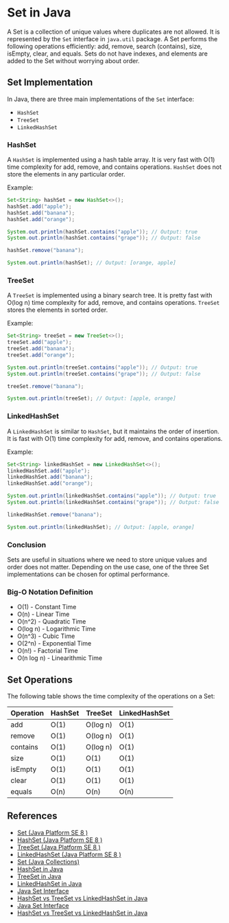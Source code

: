 # Set in Java

A Set is a collection of unique values where duplicates are not allowed. It is represented by the `Set` interface in `java.util` package. A Set performs the following operations efficiently: add, remove, search (contains), size, isEmpty, clear, and equals. Sets do not have indexes, and elements are added to the Set without worrying about order.

## Set Implementation

In Java, there are three main implementations of the `Set` interface:

- `HashSet`
- `TreeSet`
- `LinkedHashSet`

### HashSet

A `HashSet` is implemented using a hash table array. It is very fast with O(1) time complexity for add, remove, and contains operations. `HashSet` does not store the elements in any particular order.

Example:

```java
Set<String> hashSet = new HashSet<>();
hashSet.add("apple");
hashSet.add("banana");
hashSet.add("orange");

System.out.println(hashSet.contains("apple")); // Output: true
System.out.println(hashSet.contains("grape")); // Output: false

hashSet.remove("banana");

System.out.println(hashSet); // Output: [orange, apple]
```

### TreeSet

A `TreeSet` is implemented using a binary search tree. It is pretty fast with O(log n) time complexity for add, remove, and contains operations. `TreeSet` stores the elements in sorted order.

Example:

```java
Set<String> treeSet = new TreeSet<>();
treeSet.add("apple");
treeSet.add("banana");
treeSet.add("orange");

System.out.println(treeSet.contains("apple")); // Output: true
System.out.println(treeSet.contains("grape")); // Output: false

treeSet.remove("banana");

System.out.println(treeSet); // Output: [apple, orange]
```

### LinkedHashSet

A `LinkedHashSet` is similar to `HashSet`, but it maintains the order of insertion. It is fast with O(1) time complexity for add, remove, and contains operations.

Example:

```java
Set<String> linkedHashSet = new LinkedHashSet<>();
linkedHashSet.add("apple");
linkedHashSet.add("banana");
linkedHashSet.add("orange");

System.out.println(linkedHashSet.contains("apple")); // Output: true
System.out.println(linkedHashSet.contains("grape")); // Output: false

linkedHashSet.remove("banana");

System.out.println(linkedHashSet); // Output: [apple, orange]
```

### Conclusion

Sets are useful in situations where we need to store unique values and order does not matter. Depending on the use case, one of the three Set implementations can be chosen for optimal performance.

### Big-O Notation Definition
- O(1) - Constant Time
- O(n) - Linear Time
- O(n^2) - Quadratic Time
- O(log n) - Logarithmic Time
- O(n^3) - Cubic Time
- O(2^n) - Exponential Time
- O(n!) - Factorial Time
- O(n log n) - Linearithmic Time

## Set Operations

The following table shows the time complexity of the operations on a Set:

| Operation | HashSet | TreeSet  | LinkedHashSet |
|-----------|---------|----------|---------------|
| add       | O(1)    | O(log n) | O(1)          |
| remove    | O(1)    | O(log n) | O(1)          |
| contains  | O(1)    | O(log n) | O(1)          |
| size      | O(1)    | O(1)     | O(1)          |
| isEmpty   | O(1)    | O(1)     | O(1)          |
| clear     | O(1)    | O(1)     | O(1)          |
| equals    | O(n)    | O(n)     | O(n)          |


## References

- [Set (Java Platform SE 8 )](https://docs.oracle.com/javase/8/docs/api/java/util/Set.html)
- [HashSet (Java Platform SE 8 )](https://docs.oracle.com/javase/8/docs/api/java/util/HashSet.html)
- [TreeSet (Java Platform SE 8 )](https://docs.oracle.com/javase/8/docs/api/java/util/TreeSet.html)
- [LinkedHashSet (Java Platform SE 8 )](https://docs.oracle.com/javase/8/docs/api/java/util/LinkedHashSet.html)
- [Set (Java Collections)](https://www.javatpoint.com/java-set)
- [HashSet in Java](https://www.javatpoint.com/java-hashset)
- [TreeSet in Java](https://www.javatpoint.com/java-treeset)
- [LinkedHashSet in Java](https://www.javatpoint.com/java-linkedhashset)
- [Java Set Interface](https://www.geeksforgeeks.org/set-in-java/)
- [HashSet vs TreeSet vs LinkedHashSet in Java](https://www.geeksforgeeks.org/hashset-vs-treeset-vs-linkedhashset-java/)
- [Java Set Interface](https://www.geeksforgeeks.org/set-in-java/)
- [HashSet vs TreeSet vs LinkedHashSet in Java](https://www.geeksforgeeks.org/hashset-vs-treeset-vs-linkedhashset-java/)

